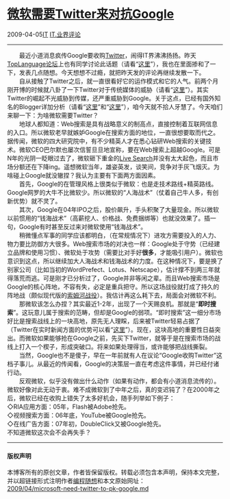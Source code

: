 <!DOCTYPE html>
<html xmlns="http://www.w3.org/1999/xhtml" xml:lang="zh-CN">
<head>
<meta http-equiv="Content-Type" content="text/html; charset=utf-8" />
<meta name="generator" content="Python script by program.think@gmail.com" />
<meta name="provider" content="program-think.blogspot.com" />
<link type="text/css" rel="stylesheet" href="../../css/program-think.css" />
<title>微软需要Twitter来对抗Google - 编程随想的博客</title>
</head>
<body>
<div id="main" style="width:100%;">
<h1><a href="../../index.md" title="回到首页">微软需要Twitter来对抗Google</a></h1>
<div class="post-info"><span class="date-header">2009-04-05</span><a href="../../tags/IT.md" class="tag">IT</a> <a href="../../tags/IT.E4B89AE7958CE8AF84E8AEBA.md" class="tag">IT.业界评论</a> </div>
<hr>
<div class="post">
　　最近小道消息疯传Google要收购<a href="http://twitter.com/"  target="_blank" rel="nofollow">Twitter</a>，闹得IT界沸沸扬扬。昨天<a href="http://groups.google.com/group/pongba/" target="_blank" rel="nofollow">TopLanguage论坛</a>上也有同学讨论此话题（请看“<a href="http://groups.google.com/group/pongba/browse_frm/thread/b11caef7c72d7a1e/" target="_blank" rel="nofollow">这里</a>”），我也在里面掺和了一下，发表几点随想。今天想想不过瘾，就把昨天发的评论再继续发散一下。<!--program-think--><br />　　自从接触了Twitter之后，就一直很看好它的运作模式和它的人气。前两个月刚开博的时候就八卦了一下Twitter对于传统媒体的威胁（请看“<a href="../../2009/01/twitter-and-break-news-and-people.md" target="_blank">这里</a>”）。其实Twitter的崛起不光威胁到传媒，还严重威胁到Google。关于这点，已经有国外知名的Blogger详加分析（请看“<a href="http://www.readwriteweb.com/archives/sorry_google_you_missed_the_real_time_web.php" target="_blank" rel="nofollow">这里</a>”和“<a href="http://battellemedia.com/archives/004832.php" target="_blank" rel="nofollow">这里</a>”），咱今天就不拾人牙慧了。今天咱们来聊一下：为啥微软需要Twitter？<br />　　地球人都知道：Web搜索是具有战略意义的制高点，直接控制着互联网信息的入口。所以微软老早就嫉妒Google在搜索方面的地位，一直很想要取而代之。据传闻，微软的四大研究院中，有不少精英人才在悉心钻研Web搜索的关键技术。微软CEO巴尔默也屡次信誓旦旦地宣称，要在Web搜索上超越Google。可是N年的光阴一眨眼过去了，微软砸下重金的<a href="http://www.live.com/" target="_blank" rel="nofollow">Live Search</a>并没有太大起色，而且市场分额还在下降ing。遥想微软当年，雄姿英发，谈笑间，竞争对手灰飞烟灭。为啥碰上Google就没辙捏？我认为主要有下面两方面因素。<br />　　首先，Google的在管理风格上很类似于微软：也是走技术路线+精英路线。Google网罗的大牛不比微软少。所以微软的“人海战术”（仗着自己牛人多，有创新优势）就不灵了。<br />　　其次，Google在04年IPO之后，股价飙升，手头积聚了大量现金。所以微软以前惯用的“钱海战术”（高薪挖人、价格战、免费捆绑等）也就没效果了。插一句，Google有时甚至反过来对微软使用“钱海战术”。<br />　　稍微懂点军事的同学应该都明白，（在常规情况下）进攻方需要投入的人力、物力要比防御方大很多。Web搜索市场的对决也一样：Google处于守势（已经建立品牌和使用习惯）、微软处于攻势（需要比对手好<b>很多</b>，才能吸引用户）。微软也意识到这点，所以继续加大人海战术和钱海战术的力度。在这种情况下，要是换了别家公司（比如当初的WordPrefect、Lotus、Netscape），估计撑不到两三年就得落荒而逃。可是刚才已分析过了，Google并非等闲之辈。而且Web搜索市场是Google的核心阵地，不容有失，必定是重兵把守。所以这场战役就打成了持久的阵地战（颇似现代版的<a href="http://zh.wikipedia.org/wiki/%E7%B4%A2%E5%A7%86%E6%B2%B3%E6%88%98%E5%BD%B9" target="_blank" rel="nofollow">索姆河战役</a>）。我估计再这么耗下去，局面会对微软不利。<br />　　那微软该怎么办捏？其实最近1-2年，出现了一个天赐良机。那就是“<b>即时搜索</b>”。这玩意儿属于搜索的范畴，但却是Google的弱项。“即时搜索”这一细分市场好比是搜索战线上的一块高地，原先无人理睬，后来被Twitter轻易占据了（Twitter在实时新闻方面的优势可以看“<a href="../../2009/01/twitter-and-break-news-and-people.md" target="_blank">这里</a>”）。现在，这块高地的重要性日益突出。而微软如果能够抢在Google之前，先买下Twitter，就等于是在搜索市场的战线上打入一个楔子，形成突破口。将来如果处理得当，或许能够把战线撕裂。<br />　　当然，Google也不是傻子，早在一年前就有人在议论“Google收购Twitter”这档子事儿。从最近的传闻看，Google的决策层一直在考虑这件事情，并已经付诸行动。<br />　　反观微软，似乎没有做出什么动作（如果有动作，都会有小道消息流传的）。微软好像对此无动于衷。难不成微软到了中年之后，真的变迟钝了？在2000年之后，微软已经在收购上错失了太多好机会，随手列举如下例子：<br />◇RIA应用方面：05年，Flash被Adobe抢先。<br />◇视频搜索方面：06年底，YouTube被Google抢先。<br />◇在线广告方面：07年初，DoubleClick又被Google抢先。<br />不知道微软这次会不会再失手？<div class="blogger-post-footer">
</div>
<hr>
<div class="copyright">
<h4>版权声明</h4>
本博客所有的原创文章，作者皆保留版权。转载必须包含本声明，保持本文完整，并以超链接形式注明作者<a href="mailto:program.think@gmail.com">编程随想</a>和本文原始网址：<br>
<a href="2009/04/microsoft-need-twitter-to-pk-google.md">2009/04/microsoft-need-twitter-to-pk-google.md</a>
</div>
</div>
</body>
</html>

